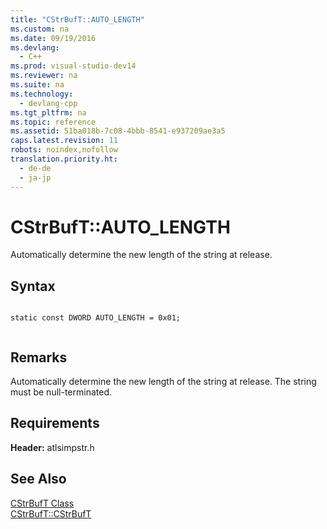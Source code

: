 ```yaml
---
title: "CStrBufT::AUTO_LENGTH"
ms.custom: na
ms.date: 09/19/2016
ms.devlang: 
  - C++
ms.prod: visual-studio-dev14
ms.reviewer: na
ms.suite: na
ms.technology: 
  - devlang-cpp
ms.tgt_pltfrm: na
ms.topic: reference
ms.assetid: 51ba018b-7c08-4bbb-8541-e937209ae3a5
caps.latest.revision: 11
robots: noindex,nofollow
translation.priority.ht: 
  - de-de
  - ja-jp
---
```

# CStrBufT::AUTO_LENGTH
Automatically determine the new length of the string at release.  
  
## Syntax  
  
```  
  
static const DWORD AUTO_LENGTH = 0x01;  
  
```  
  
## Remarks  
 Automatically determine the new length of the string at release. The string must be null-terminated.  
  
## Requirements  
 **Header:** atlsimpstr.h  
  
## See Also  
 [CStrBufT Class](../vs140/CStrBufT-Class.md)   
 [CStrBufT::CStrBufT](../vs140/CStrBufT--CStrBufT.md)